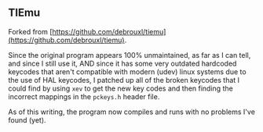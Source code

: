 TIEmu
-----

Forked from [https://github.com/debrouxl/tiemu](https://github.com/debrouxl/tiemu).

Since the original program appears 100% unmaintained, as far as I can tell, and
since I still use it, AND since it has some very outdated hardcoded keycodes
that aren't compatible with modern (udev) linux systems due to the use of HAL
keycodes, I patched up all of the broken keycodes that I could find by using
`xev` to get the new key codes and then finding the incorrect mappings in
the `pckeys.h` header file.

As of this writing, the program now compiles and runs with no problems I've
found (yet).